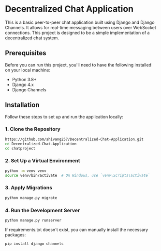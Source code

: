 # Decentralized Chat Application

This is a basic peer-to-peer chat application built using Django and Django Channels. It allows for real-time messaging between users over WebSocket connections. This project is designed to be a simple implementation of a decentralized chat system.

## Prerequisites

Before you can run this project, you'll need to have the following installed on your local machine:

- Python 3.8+
- Django 4.x
- Django Channels

## Installation

Follow these steps to set up and run the application locally:

### 1. Clone the Repository

```bash
https://github.com/shivang257/Decentralized-Chat-Application.git
cd Decentralized-Chat-Application
cd chatproject
```

### 2. Set Up a Virtual Environment
```bash
python -m venv venv
source venv/bin/activate  # On Windows, use `venv\Scripts\activate`
```

### 3. Apply Migrations
```bash
python manage.py migrate
```

### 4. Run the Development Server
```bash
python manage.py runserver
```

If requirements.txt doesn't exist, you can manually install the necessary packages:
```bash
pip install django channels
```
